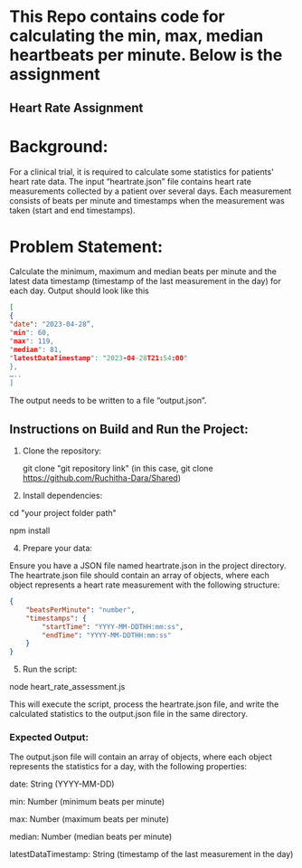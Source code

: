 # **This Repo contains code for calculating the min, max, median heartbeats per minute. Below is the assignment**

## Heart Rate Assignment

# Background:
For a clinical trial, it is required to calculate some statistics for patients' heart rate data. The input “heartrate.json” file contains heart rate measurements collected by a patient over several days. Each measurement consists of beats per minute and timestamps when the measurement was taken (start and end timestamps).

# Problem Statement:
Calculate the minimum, maximum and median beats per minute and the latest data timestamp (timestamp of the last
measurement in the day) for each day. Output should look like this

```json
[
{
"date": "2023-04-28”,
"min": 60,
"max": 119,
"median": 81,
"latestDataTimestamp": "2023-04-28T21:54:00"
},
…..
]
```

The output needs to be written to a file “output.json”.

## **Instructions on Build and Run the Project:**

<!--Ordered List-->
1. Clone the repository:

     git clone "git repository link" (in this case, git clone  https://github.com/Ruchitha-Dara/Shared)

2. Install dependencies:
   
cd "your project folder path"

npm install

4. Prepare your data:

Ensure you have a JSON file named heartrate.json in the project directory.
The heartrate.json file should contain an array of objects, where each object represents a heart rate measurement with the following structure:

```JSON
{
    "beatsPerMinute": "number", 
    "timestamps": {
        "startTime": "YYYY-MM-DDTHH:mm:ss",
        "endTime": "YYYY-MM-DDTHH:mm:ss"
    }
}
```

5. Run the script:

node heart_rate_assessment.js

This will execute the script, process the heartrate.json file, and write the calculated statistics to the output.json file in the same directory.

### **Expected Output:**

The output.json file will contain an array of objects, where each object represents the statistics for a day, with the following properties:

date: String (YYYY-MM-DD)

min: Number (minimum beats per minute)

max: Number (maximum beats per minute)

median: Number (median beats per minute)

latestDataTimestamp: String (timestamp of the last measurement in the day)

